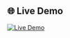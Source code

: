 ## 🌐 Live Demo

[![Live Demo](https://img.shields.io/badge/Live-Demo-brightgreen)](https://globe-gallery.onrender.com)
